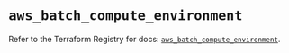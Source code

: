 # `aws_batch_compute_environment`

Refer to the Terraform Registry for docs: [`aws_batch_compute_environment`](https://registry.terraform.io/providers/hashicorp/aws/6.16.0/docs/resources/batch_compute_environment).
